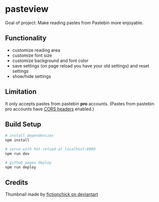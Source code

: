# pasteview

Goal of project: Make reading pastes from Pastebin more enjoyable.

## Functionality

* customize reading area
* customize font size
* customize background and font color
* save settings (on page reload you have your old settings) and reset settings
* show/hide settings

## Limitation

It only accepts pastes from pastebin **pro** accounts. (Pastes from pastebin pro accounts have [CORS headers](https://en.wikipedia.org/wiki/Cross-origin_resource_sharing) enabled.)

## Build Setup

``` bash
# install dependencies
npm install

# serve with hot reload at localhost:8080
npm run dev

# github pages deploy
npm run deploy
```

## Credits

Thumbnail made by [fictionchick on deviantart](https://fictionchick.deviantart.com/art/The-Lure-of-a-Book-328449645)
